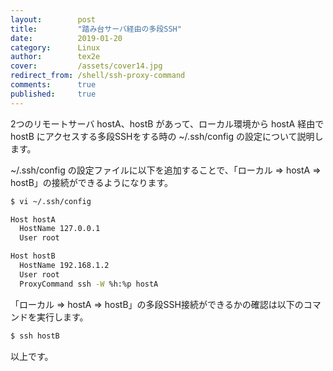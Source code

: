 ```yaml
---
layout:        post
title:         "踏み台サーバ経由の多段SSH"
date:          2019-01-20
category:      Linux
author:        tex2e
cover:         /assets/cover14.jpg
redirect_from: /shell/ssh-proxy-command
comments:      true
published:     true
---
```


2つのリモートサーバ hostA、hostB があって、ローカル環境から hostA 経由で hostB にアクセスする多段SSHをする時の ~/.ssh/config の設定について説明します。

~/.ssh/config の設定ファイルに以下を追加することで、「ローカル => hostA => hostB」の接続ができるようになります。

```bash
$ vi ~/.ssh/config

Host hostA
  HostName 127.0.0.1
  User root

Host hostB
  HostName 192.168.1.2
  User root
  ProxyCommand ssh -W %h:%p hostA
```

「ローカル => hostA => hostB」の多段SSH接続ができるかの確認は以下のコマンドを実行します。

```bash
$ ssh hostB
```

以上です。
